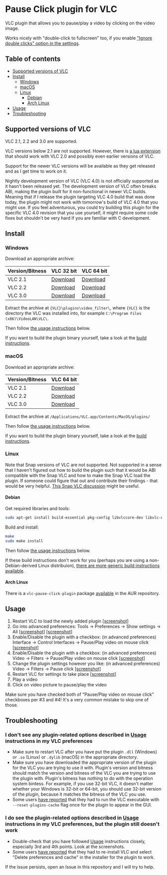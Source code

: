 # Pause Click plugin for VLC
VLC plugin that allows you to pause/play a video by clicking on the video image.

Works nicely with "double-click to fullscreen" too, if you enable ["Ignore double clicks" option in the settings](http://i.imgur.com/eu8LGqA.png).

## Table of contents

- [Supported versions of VLC](#supported-versions-of-vlc)
- [Install](#install)
  - [Windows](#windows)
  - [macOS](#macos)
  - [Linux](#linux)
    - [Debian](#debian)
    - [Arch Linux](#arch-linux)
- [Usage](#usage)
- [Troubleshooting](#troubleshooting)

## Supported versions of VLC
VLC 2.1, 2.2 and 3.0 are supported.

VLC versions below 2.1 are not supported.
However, there is [a lua extension](https://github.com/3demax/vlc-clickpause) that should work with VLC 2.0 and possibly even earlier versions of VLC.

Support for the newer VLC versions will be available as they get released and as I get time to work on it.

Nightly development version of VLC (VLC 4.0) is not officially supported as it hasn't been released yet.
The development version of VLC often breaks ABI, making the plugin built for it non-functional in newer VLC builds.
Meaning that if I release the plugin targeting VLC 4.0 build that was done today, the plugin might not work with tomorrow's build of VLC 4.0 that you might use.
If you feel adventurous, you could try building this plugin for the specific VLC 4.0 revision that you use yourself, it might require some code fixes but shouldn't be very hard if you are familiar with C development.

## Install

### Windows
Download an appropriate archive:

Version/Bitness | VLC 32 bit | VLC 64 bit
----------- | ------ | -------
VLC 2.1 | [Download](https://github.com/nurupo/vlc-pause-click-plugin/releases/download/1.0.0/vlc-2.1-32bit-win.zip) | [Download](https://github.com/nurupo/vlc-pause-click-plugin/releases/download/1.0.0/vlc-2.1-64bit-win.zip)
VLC 2.2 | [Download](https://github.com/nurupo/vlc-pause-click-plugin/releases/download/1.0.0/vlc-2.2-32bit-win.zip) | [Download](https://github.com/nurupo/vlc-pause-click-plugin/releases/download/1.0.0/vlc-2.2-64bit-win.zip)
VLC 3.0 | [Download](https://github.com/nurupo/vlc-pause-click-plugin/releases/download/1.0.0/vlc-3.0-32bit-win.zip) | [Download](https://github.com/nurupo/vlc-pause-click-plugin/releases/download/1.0.0/vlc-3.0-64bit-win.zip)

Extract the archive at `{VLC}\plugins\video_filter\`, where `{VLC}` is the directory the VLC was installed into, for example `C:\Program Files (x86)\VideoLAN\VLC\`.

Then follow [the usage instructions](#usage) below.

If you want to build the plugin binary yourself, take a look at the [build instructions](/BUILD.md).

### macOS

Download an appropriate archive:

Version/Bitness | VLC 64 bit
----------- | -------
VLC 2.1 | [Download](https://github.com/nurupo/vlc-pause-click-plugin/releases/download/1.0.0/vlc-2.1-macosx.zip)
VLC 2.2 | [Download](https://github.com/nurupo/vlc-pause-click-plugin/releases/download/1.0.0/vlc-2.2-macosx.zip)
VLC 3.0 | [Download](https://github.com/nurupo/vlc-pause-click-plugin/releases/download/1.0.0/vlc-3.0-macosx.zip)

Extract the archive at `/Applications/VLC.app/Contents/MacOS/plugins/`

Then follow [the usage instructions](#usage) below.

If you want to build the plugin binary yourself, take a look at the [build instructions](/BUILD.md).

### Linux

Note that Snap versions of VLC are not supported.
Not supported in a sense that I haven't figured out how to build the plugin such that it would be ABI compatible with the Snap VLC and how to make the Snap VLC load the plugin.
If someone could figure that out and contribute their findings - that would be very helpful.
[This Snap VLC discussion](https://github.com/nurupo/vlc-pause-click-plugin/issues/33) might be useful.

#### Debian
Get required libraries and tools:
```bash
sudo apt-get install build-essential pkg-config libvlccore-dev libvlc-dev
```

Build and install:
```bash
make
sudo make install
```

Then follow [the usage instructions](#usage) below.

If these build instructions don't work for you (perhaps you are using a non-Debian-derived Linux distribuion), [there are more generic build instructions available](/BUILD.md).

#### Arch Linux
There is a `vlc-pause-click-plugin` package [available](https://aur.archlinux.org/packages/vlc-pause-click-plugin/) in the AUR repository.

## Usage
1. Restart VLC to load the newly added plugin [[screenshot]](http://i.imgur.com/6oTRtD8.png)
2. Go into advanced preferences: Tools -> Preferences -> Show settings -> All [[screenshot]](http://i.imgur.com/ONLskiX.png) [[screenshot]](http://i.imgur.com/V7ql7HR.png)
3. Enable/Disable the plugin with a checkbox: (in advanced preferences) Interface -> Control Interfaces -> Pause/Play video on mouse click [[screenshot]](http://i.imgur.com/aMkGRRK.png)
4. Enable/Disable the plugin with a checkbox: (in advanced preferences) Video -> Filters -> Pause/Play video on mouse click [[screenshot]](http://i.imgur.com/U5TZpDp.png)
5. Change the plugin settings however you like: (in advanced preferences) Video -> Filters -> Pause click [[screenshot]](http://i.imgur.com/eu8LGqA.png)
6. Restart VLC for settings to take place [[screenshot]](http://i.imgur.com/6oTRtD8.png)
7. Play a video
8. Click on video picture to pause/play the video

Make sure you have checked both of "Pause/Play video on mouse click" checkboxes per \#3 and \#4!
It's a very common mistake to skip one of those.

## Troubleshooting

### I don't see any plugin-related options described in [Usage](#usage) instructions in my VLC preferences

- Make sure to restart VLC after you have put the plugin `.dll` (Windows) or `.so` (Linux) or `.dylib` (macOS) in the appropriate directory.
- Make sure you have downloaded the appropriate version of the plugin for the VLC you are trying to use it with.
Plugin's version and bitness should match the version and bitness of the VLC you are trying to use the plugin with.
Plugin's bitness has nothing to do with the operation system bintess.
For example, if you use 32-bit VLC, it doesn't matter whether your Windows is 32-bit or 64-bit, you should use 32-bit version of the plugin, because it matches the bitness of the VLC you use.
- Some users [have reported](https://github.com/nurupo/vlc-pause-click-plugin/issues/32#issue-296248669) that they had to run the VLC executable with `--reset-plugins-cache` flag once for the plugin to appear in the GUI.

### I do see the plugin-related options described in [Usage](#usage) instructions in my VLC preferences, but the plugin still doesn't work

- Double-check that you have followed [Usage](#usage) instructions closely, especially 3rd and 4th points.
Look at the screenshots.
- Some users [have reported](https://github.com/nurupo/vlc-pause-click-plugin/issues/45#issuecomment-418964880) that they had to re-install VLC and select "Delete preferences and cache" in the installer for the plugin to work.

If the issue persists, open an Issue in this repository and I will try to help.
